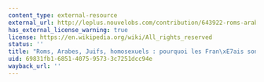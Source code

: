 ```yaml
---
content_type: external-resource
external_url: http://leplus.nouvelobs.com/contribution/643922-roms-arabes-juifs-homosexuels-pourquoi-les-francais-sont-racistes.html
has_external_license_warning: true
license: https://en.wikipedia.org/wiki/All_rights_reserved
status: ''
title: "Roms, Arabes, Juifs, homosexuels : pourquoi les Fran\xE7ais sont racistes."
uid: 69831fb1-6851-4075-9573-3c7251dcc94e
wayback_url: ''
---
```

